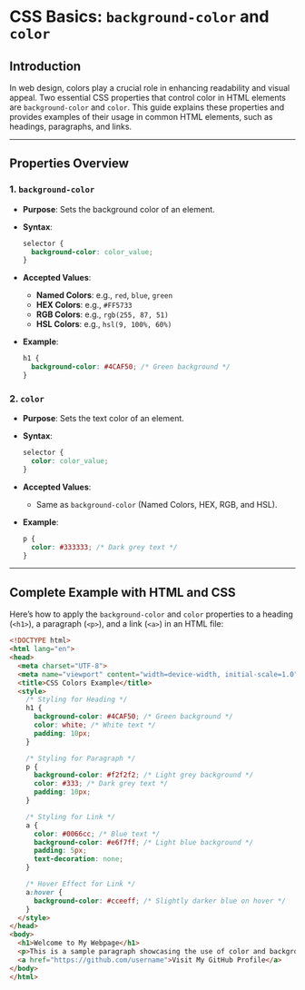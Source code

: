 # CSS Basics: `background-color` and `color`

## Introduction
In web design, colors play a crucial role in enhancing readability and visual appeal. Two essential CSS properties that control color in HTML elements are `background-color` and `color`. This guide explains these properties and provides examples of their usage in common HTML elements, such as headings, paragraphs, and links.

---

## Properties Overview

### 1. `background-color`
   - **Purpose**: Sets the background color of an element.
   - **Syntax**:
     ```css
     selector {
       background-color: color_value;
     }
     ```
   - **Accepted Values**:
     - **Named Colors**: e.g., `red`, `blue`, `green`
     - **HEX Colors**: e.g., `#FF5733`
     - **RGB Colors**: e.g., `rgb(255, 87, 51)`
     - **HSL Colors**: e.g., `hsl(9, 100%, 60%)`

   - **Example**:
     ```css
     h1 {
       background-color: #4CAF50; /* Green background */
     }
     ```

### 2. `color`
   - **Purpose**: Sets the text color of an element.
   - **Syntax**:
     ```css
     selector {
       color: color_value;
     }
     ```
   - **Accepted Values**:
     - Same as `background-color` (Named Colors, HEX, RGB, and HSL).

   - **Example**:
     ```css
     p {
       color: #333333; /* Dark grey text */
     }
     ```

---

## Complete Example with HTML and CSS

Here’s how to apply the `background-color` and `color` properties to a heading (`<h1>`), a paragraph (`<p>`), and a link (`<a>`) in an HTML file:

```html
<!DOCTYPE html>
<html lang="en">
<head>
  <meta charset="UTF-8">
  <meta name="viewport" content="width=device-width, initial-scale=1.0">
  <title>CSS Colors Example</title>
  <style>
    /* Styling for Heading */
    h1 {
      background-color: #4CAF50; /* Green background */
      color: white; /* White text */
      padding: 10px;
    }

    /* Styling for Paragraph */
    p {
      background-color: #f2f2f2; /* Light grey background */
      color: #333; /* Dark grey text */
      padding: 10px;
    }

    /* Styling for Link */
    a {
      color: #0066cc; /* Blue text */
      background-color: #e6f7ff; /* Light blue background */
      padding: 5px;
      text-decoration: none;
    }

    /* Hover Effect for Link */
    a:hover {
      background-color: #cceeff; /* Slightly darker blue on hover */
    }
  </style>
</head>
<body>
  <h1>Welcome to My Webpage</h1>
  <p>This is a sample paragraph showcasing the use of color and background-color properties.</p>
  <a href="https://github.com/username">Visit My GitHub Profile</a>
</body>
</html>
